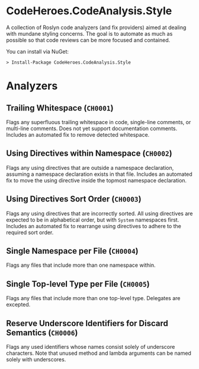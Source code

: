 # CodeHeroes.CodeAnalysis.Style

A collection of Roslyn code analyzers (and fix providers) aimed at dealing with mundane styling concerns. The goal is to automate as much as possible so that code reviews can be more focused and contained.

You can install via NuGet:
```
> Install-Package CodeHeroes.CodeAnalysis.Style
```

# Analyzers

## Trailing Whitespace (`CH0001`)

Flags any superfluous trailing whitespace in code, single-line comments, or multi-line comments. Does not yet support documentation comments. Includes an automated fix to remove detected whitespace.

## Using Directives within Namespace (`CH0002`)

Flags any using directives that are outside a namespace declaration, assuming a namespace declaration exists in that file. Includes an automated fix to move the using directive inside the topmost namespace declaration.

## Using Directives Sort Order (`CH0003`)

Flags any using directives that are incorrectly sorted. All using directives are expected to be in alphabetical order, but with `System` namespaces first. Includes an automated fix to rearrange using directives to adhere to the required sort order.

## Single Namespace per File (`CH0004`)

Flags any files that include more than one namespace within.

## Single Top-level Type per File (`CH0005`)

Flags any files that include more than one top-level type. Delegates are excepted.

## Reserve Underscore Identifiers for Discard Semantics (`CH0006`)

Flags any used identifiers whose names consist solely of underscore characters. Note that unused method and lambda arguments can be named solely with underscores.